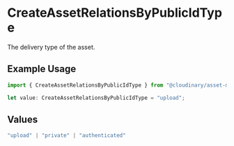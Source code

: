 # CreateAssetRelationsByPublicIdType

The delivery type of the asset.

## Example Usage

```typescript
import { CreateAssetRelationsByPublicIdType } from "@cloudinary/asset-management/models/operations";

let value: CreateAssetRelationsByPublicIdType = "upload";
```

## Values

```typescript
"upload" | "private" | "authenticated"
```